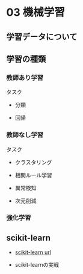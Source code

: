 # 03 機械学習

## 学習データについて

## 学習の種類


### 教師あり学習

タスク

* 分類

* 回帰


### 教師なし学習

タスク

* クラスタリング

* 相関ルール学習

* 異常検知

* 次元削減




### 強化学習

## scikit-learn

* [scikit-learn url](https://scikit-learn.org/stable/)

* scikit-learnの実戦
